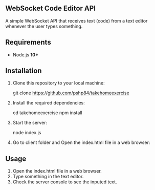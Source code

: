 ## WebSocket Code Editor API

A simple WebSocket API that receives text (code) from a text editor whenever the user types something.

## Requirements

- Node.js **10+**

## Installation

1. Clone this repository to your local machine:

   git clone https://github.com/pshp84/takehomeexercise

2. Install the required dependencies:

   cd takehomeexercise
   npm install

3. Start the server:

   node index.js

4. Go to client folder and Open the index.html file in a web browser:

## Usage

1.  Open the index.html file in a web browser.
2.  Type something in the text editor.
3.  Check the server console to see the inputed text.
